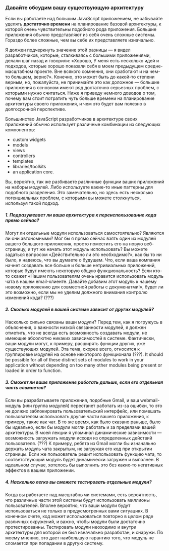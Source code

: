 ### Давайте обсудим вашу существующую архитектуру

Если вы работаете над большим JavaScript приложением, не забывайте уделять 
**достаточно времени** на планирование базовой архитектуры, к которой очень
чувствительны подобного рода приложения. Большие приложения обычно представляют
из себя очень сложные системы. Гораздо более сложные, чем вы себе их
представляете изначально.

Я должен подчеркнуть значение этой разницы — я видел разработчиков, которые,
сталкиваясь с большими приложениями, делали шаг назад и говорили: «Хорошо,
У меня есть несколько идей и подходов, которые хорошо показали себя в моем
предыдущем средне-масштабном проекте. Вне всякого сомнения, они сработают и
на чем-то большем, верно?». Конечно, это может быть до какой-то степени верным,
но, пожалуйста, не принимайте это как доложное — большие приложения в основном
имеют ряд достаточно серьезных проблем, с которыми нужно считаться. Ниже я
приведу немного доводов о том, почему вам стоит потратить чуть больше времени 
на планирование архитектуры своего приложения, и чем это будет вам полезно
в долгосрочной перспективе.

Большинство JavaScript разработчиков в архитектуре своих приложений обычно
использует различные комбинации из следующих компонентов:

*   custom widgets
*   models
*   views
*   controllers
*   templates
*   libraries/toolkits
*   an application core.

Вы, вероятно, так же разбиваете различные функции ваших приложений на наборы
модулей. Либо используете какие-то иные паттерны для подобного разделения. Это
замечательно, но здесь есть несколько потенциальных проблем, с которыми вы
можете столкнуться, используя такой подход.


##### 1. Подразумевает ли ваша архитектура к переиспользование кода прямо сейчас?

Могут ли отдельные модули использоваться самостоятельно? Являются ли они
автономными? Мог бы я прямо сейчас взять один из модулей вашего большого 
приложения, просто поместить его на новую веб-страницу, и тут же начать этот
модуль использовать? Вы можете задаться вопросом «Действительно ли это
необходимо?», как бы то ни было, я надеюсь, что вы думаете о будущем. Что, 
если ваша компания начнет создавать все больше и больше нетривиальных
приложений, которые будут имеють некоторую общую функциональность? Если кто-то
скажет «Нашим пользователям очень нравится использовать модуль чата в нашем
email-клиенте. Давайте добавим этот модуль к нашему новому приложению для
совместной работы с докуменатми!», будет ли это возможно, если мы не уделим
должного внимания контролю изменений кода? (???)


##### 2. Сколько модулей в вашей системе зависит от других модулей?

Насколько сильно связаны ваши модули? Перед тем, как я погружусь в объяснения,
о важности низкой связанности модулей, я должен отметить, что не всегда есть
возможность создавать модули, не имеющие абсолютно никаких зависимостей
в системе. Фактически, ваши модули могут, к примеру, расширять функции других, 
уже существующих модулей. Эта тема, скорее всего, относится к группировке
модулей на основе некоторого функционала (???). It should be possible 
for all of these distinct sets of modules to work in your application without 
depending on too many other modules being present or loaded in order to function.


##### 3. Сможет ли ваше приложение работать дальше, если его отдельная часть сломается?

Если вы разрабатываете приложения, подобные Gmail, и ваш webmail-модуль (или 
группа модулей) перестанет работать из-за ошибки, то это не должно заблокировать
пользовательский интерфейс, или помешать пользователям использовать другие части
вашего приложения, к примеру, такие как чат. В то же время, как было сказано
раньше, было бы идеально, если бы модули могли работать и за пределами вашей
архитектуры. В моей лекции я упоминал динамические зависимости — возможность
загружать модули исходя из определенных действий пользователя. (???) К примеру,
ребята из Gmail могли бы изначально держать модуль чата закрытым, не загружая его
код при открытии страницы. Если же пользователь решит использовать функцию чата,
то соответствующий модуль будет динамически загружен и выполнен. В идеальном
случае, хотелось бы выполнить это без каких-то негативных эффектов в вашем
приложении.


##### 4. Насколько легко вы сможете тестировать отдельные модули?

Когда вы работаете над масштабными системами, есть вероятность, что
различные части этой системы будут использовать миллионы пользователей.
Вполне вероятно, что ваши модули будут использоваться не только
в предусмотренных вами ситуациях. В конечном счете, код может использоваться
повторно в целом ряде различных окружений, и важно, чтобы модули были достаточно
протестированны. Тестировать модули неоходимо и внутри архитектуры для которой
он был изначально разработан, и снаружи. По моему мнению, это дает наибольшую
гарантию того, что модуль не сломается при попадании в другую систему.